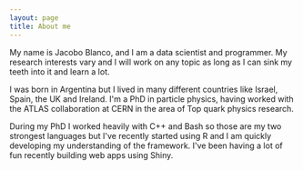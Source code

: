 ```yaml
---
layout: page
title: About me
---
```


My name is Jacobo Blanco, and I am a data scientist and programmer. My research interests vary and I will work on any topic as long as I can sink my teeth into it and learn a lot.

I was born in Argentina but I lived in many different countries like Israel, Spain, the UK and Ireland. I'm a PhD in particle physics, having worked with the ATLAS collaboration at CERN in the area of Top quark physics research.

During my PhD I worked heavily with C++ and Bash so those are my two strongest languages but I've recently started using R and I am quickly developing my understanding of the framework. I've been having a lot of fun recently building web apps using Shiny.
